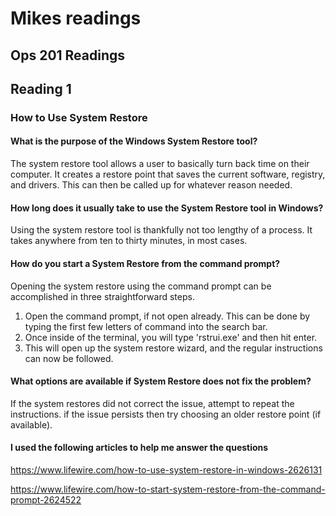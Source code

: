 # Mikes readings

## Ops 201 Readings

## Reading 1

### How to Use System Restore


#### What is the purpose of the Windows System Restore tool?
The system restore tool allows a user to basically turn back time on their computer. 
It creates a restore point that saves the current software, registry, and drivers. 
This can then be called up for whatever reason needed. 


#### How long does it usually take to use the System Restore tool in Windows?
Using the system restore tool is thankfully not too lengthy of a process. 
It takes anywhere from ten to thirty minutes, in most cases.


#### How do you start a System Restore from the command prompt?
Opening the system restore using the command prompt can be accomplished in three straightforward steps.
1. Open the command prompt, if not open already. This can be done by typing the first few letters of command into the search bar.
2. Once inside of the terminal, you will type 'rstrui.exe' and then hit enter.
3. This will open up the system restore wizard, and the regular instructions can now be followed.


#### What options are available if System Restore does not fix the problem?
If the system restores did not correct the issue, attempt to repeat the instructions. if the issue persists then try choosing an older restore point (if available).

#### I used the following articles to help me answer the questions

https://www.lifewire.com/how-to-use-system-restore-in-windows-2626131

https://www.lifewire.com/how-to-start-system-restore-from-the-command-prompt-2624522

